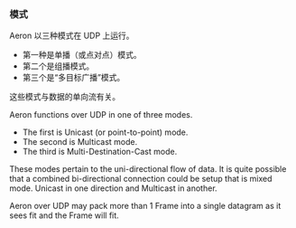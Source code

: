 ### 模式

Aeron 以三种模式在 UDP 上运行。

- 第一种是单播（或点对点）模式。
- 第二个是组播模式。
- 第三个是“多目标广播”模式。

这些模式与数据的单向流有关。

Aeron functions over UDP in one of three modes.

- The first is Unicast (or point-to-point) mode.
- The second is Multicast mode.
- The third is Multi-Destination-Cast mode.

These modes pertain to the uni-directional flow of data. It is quite possible that a combined bi-directional connection could be setup that is mixed mode. Unicast in one direction and Multicast in another.

Aeron over UDP may pack more than 1 Frame into a single datagram as it sees fit and the Frame will fit.

###
